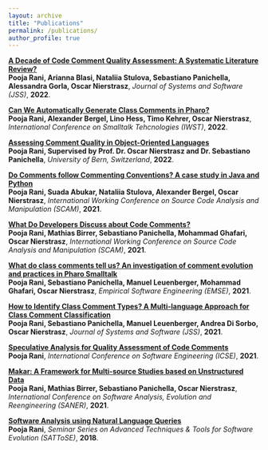 ```yaml
---
layout: archive
title: "Publications"
permalink: /publications/
author_profile: true
---
```

<!--
{% if author.googlescholar %}
  You can also find my articles on <u><a href="{{author.googlescholar}}">my Google Scholar profile</a>.</u>
{% endif %}


{% include base_path %}

{% for post in site.publications reversed %}
  {% include archive-single.html %}
{% endfor %}
-->

<b>[A Decade of Code Comment Quality Assessment: A Systematic Literature Review?](https://poojaruhal.github.io/publications/Paper_A_decade_of_code_comment_quality_assessment)</b> <br>
<b>Pooja Rani, Arianna Blasi, Nataliia Stulova, Sebastiano Panichella, Alessandra Gorla, Oscar Nierstrasz</b>,
<i>Journal of Systems and Software (JSS)</i>,
<b>2022</b>.

<b>[Can We Automatically Generate Class Comments in Pharo?](https://poojaruhal.github.io/publications/Paper-Can-we-automatically-generate-class-comments-in-Pharo)</b> <br>
<b>Pooja Rani, Alexander Bergel, Lino Hess, Timo Kehrer, Oscar Nierstrasz</b>,
<i>International Conference on Smalltalk Tehcnologies (IWST)</i>,
<b>2022</b>.

<b>[Assessing Comment Quality in Object-Oriented Languages](https://poojaruhal.github.io/publications/PhDThesis-Assessing-comment-quality-object-oriented-languages)</b> <br>
<b>Pooja Rani, Supervised by Prof. Dr. Oscar Nierstrasz and Dr. Sebastiano Panichella</b>,
<i>University of Bern, Switzerland</i>,
<b>2022</b>.

<b>[Do Comments follow Commenting Conventions? A case study in Java and Python](https://poojaruhal.github.io/publications/Paper-Do-Comments-follow-Commenting-Conventions)</b> <br>
<b>Pooja Rani, Suada Abukar, Nataliia Stulova, Alexander Bergel, Oscar Nierstrasz</b>,
<i>International Working Conference on Source Code Analysis and Manipulation (SCAM)</i>,
<b>2021</b>.

<b>[What Do Developers Discuss about Code Comments?](https://poojaruhal.github.io/publications/Paper-What-do-developers-discuss-about-code-comments)</b> <br>
<b>Pooja Rani, Mathias Birrer, Sebastiano Panichella, Mohammad Ghafari, Oscar Nierstrasz</b>,
<i>International Working Conference on Source Code Analysis and Manipulation (SCAM)</i>,
<b>2021</b>.

<b>[What do class comments tell us? An investigation of comment evolution and practices in Pharo Smalltalk](https://poojaruhal.github.io/publications/Paper-What-do-class-comments-tell-us-in-Pharo-Smalltalk)</b> <br>
<b>Pooja Rani, Sebastiano Panichella, Manuel Leuenberger, Mohammad Ghafari, Oscar Nierstrasz</b>,
<i>Empirical Software Engineering (EMSE)</i>,
<b>2021</b>.

<b>[How to Identify Class Comment Types?
A Multi-language Approach for Class Comment Classification](https://poojaruhal.github.io/publications/Paper-How-to-Identify-class-comment-types)</b> <br>
<b>Pooja Rani, Sebastiano Panichella, Manuel Leuenberger, Andrea Di Sorbo, Oscar Nierstrasz</b>,
<i>Journal of Systems and Software (JSS)</i>,
<b>2021</b>.

<b>[Speculative Analysis for Quality Assessment of Code Comments](https://poojaruhal.github.io/publications/Paper-Speculative-Analysis-for-Comment-Quality-Assessment)</b> <br>
<b>Pooja Rani</b>,
<i>International Conference on Software Engineering (ICSE)</i>,
<b>2021</b>.

<b>[Makar: A Framework for Multi-source Studies based on Unstructured Data](https://poojaruhal.github.io/publications/Paper-Makar-A-Framework-for-Multi-Source-Studies)</b> <br>
<b>Pooja Rani, Mathias Birrer, Sebastiano Panichella, Oscar Nierstrasz</b>,
<i>International Conference on Software Analysis, Evolution and Reengineering (SANER)</i>,
<b>2021</b>.

<b>[Software Analysis using Natural Language Queries](https://poojaruhal.github.io/publications/Paper-Software-Analysis-using-Natural-Language-Queries)</b> <br> 
<b>Pooja Rani</b>,
<i>Seminar Series on Advanced Techniques \& Tools for Software Evolution (SATToSE)</i>,
<b>2018</b>.








